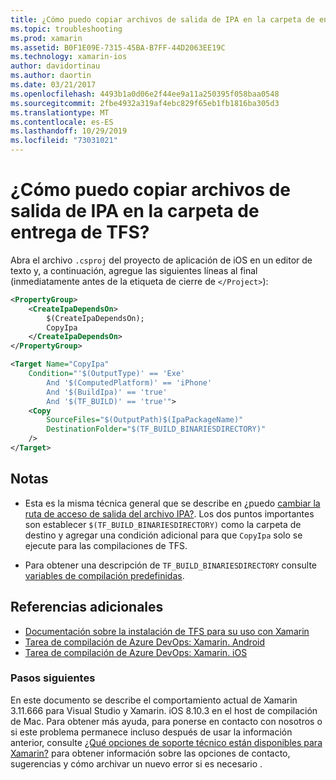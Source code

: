 ```yaml
---
title: ¿Cómo puedo copiar archivos de salida de IPA en la carpeta de entrega de TFS?
ms.topic: troubleshooting
ms.prod: xamarin
ms.assetid: B0F1E09E-7315-45BA-B7FF-44D2063EE19C
ms.technology: xamarin-ios
author: davidortinau
ms.author: daortin
ms.date: 03/21/2017
ms.openlocfilehash: 4493b1a0d06e2f44ee9a11a250395f058baa0548
ms.sourcegitcommit: 2fbe4932a319af4ebc829f65eb1fb1816ba305d3
ms.translationtype: MT
ms.contentlocale: es-ES
ms.lasthandoff: 10/29/2019
ms.locfileid: "73031021"
---
```

# <a name="how-can-i-copy-ipa-output-files-to-the-tfs-drop-folder"></a>¿Cómo puedo copiar archivos de salida de IPA en la carpeta de entrega de TFS?

Abra el archivo `.csproj` del proyecto de aplicación de iOS en un editor de texto y, a continuación, agregue las siguientes líneas al final (inmediatamente antes de la etiqueta de cierre de `</Project>`):

```xml
<PropertyGroup>
    <CreateIpaDependsOn>
        $(CreateIpaDependsOn);
        CopyIpa
    </CreateIpaDependsOn>
</PropertyGroup>

<Target Name="CopyIpa"
    Condition="'$(OutputType)' == 'Exe'
        And '$(ComputedPlatform)' == 'iPhone'
        And '$(BuildIpa)' == 'true'
        And '$(TF_BUILD)' == 'true'">
    <Copy
        SourceFiles="$(OutputPath)$(IpaPackageName)"
        DestinationFolder="$(TF_BUILD_BINARIESDIRECTORY)"
    />
</Target>
```

## <a name="notes"></a>Notas

- Esta es la misma técnica general que se describe en ¿puedo [cambiar la ruta de acceso de salida del archivo IPA?](~/ios/troubleshooting/questions/ipa-output-path.md). Los dos puntos importantes son establecer `$(TF_BUILD_BINARIESDIRECTORY)` como la carpeta de destino y agregar una condición adicional para que `CopyIpa` solo se ejecute para las compilaciones de TFS.

- Para obtener una descripción de `TF_BUILD_BINARIESDIRECTORY` consulte [variables de compilación predefinidas](https://docs.microsoft.com/azure/devops/pipelines/build/variables).

## <a name="additional-references"></a>Referencias adicionales

- [Documentación sobre la instalación de TFS para su uso con Xamarin](https://docs.microsoft.com/azure/devops/repos/tfvc/overview)
- [Tarea de compilación de Azure DevOps: Xamarin. Android](https://docs.microsoft.com/azure/devops/pipelines/tasks/build/xamarin-android)
- [Tarea de compilación de Azure DevOps: Xamarin. iOS](https://docs.microsoft.com/azure/devops/pipelines/tasks/build/xamarin-ios)

### <a name="next-steps"></a>Pasos siguientes

En este documento se describe el comportamiento actual de Xamarin 3.11.666 para Visual Studio y Xamarin. iOS 8.10.3 en el host de compilación de Mac. Para obtener más ayuda, para ponerse en contacto con nosotros o si este problema permanece incluso después de usar la información anterior, consulte [¿Qué opciones de soporte técnico están disponibles para Xamarin?](~/cross-platform/troubleshooting/support-options.md) para obtener información sobre las opciones de contacto, sugerencias y cómo archivar un nuevo error si es necesario .
